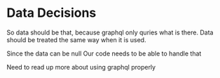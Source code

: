 # Data Decisions

So data should be that, because graphql only quries what is there.
Data should be treated the same way when it is used.

Since the data can be null
Our code needs to be able to handle that

Need to read up more about using graphql properly
